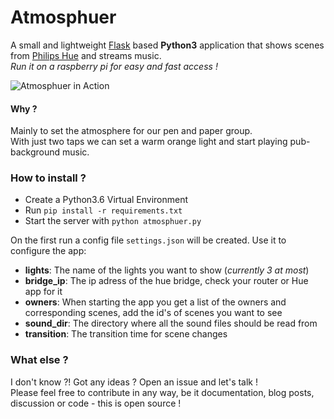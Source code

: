 # Atmosphuer
A small and lightweight [Flask](http://flask.pocoo.org/) based **Python3** application that shows scenes from [Philips Hue](http://www2.meethue.com/en-us) and streams music.  
*Run it on a raspberry pi for easy and fast access !*

![Atmosphuer in Action](https://screenshots.firefoxusercontent.com/images/d7cc2517-0385-48c6-bb6f-78599900bf2f.png)

#### Why ?
Mainly to set the atmosphere for our pen and paper group.  
With just two taps we can set a warm orange light and start playing pub-background music.

### How to install ?
- Create a Python3.6 Virtual Environment
- Run `pip install -r requirements.txt`
- Start the server with `python atmosphuer.py`

On the first run a config file `settings.json` will be created. Use it to configure the app:
- **lights**: The name of the lights you want to show (*currently 3 at most*)
- **bridge_ip**: The ip adress of the hue bridge, check your router or Hue app for it
- **owners**: When starting the app you get a list of the owners and corresponding scenes, add the id's of scenes you want to see
- **sound_dir**: The directory where all the sound files should be read from
- **transition**: The transition time for scene changes

### What else ?
I don't know ?! Got any ideas ? Open an issue and let's talk !  
Please feel free to contribute in any way, be it documentation, blog posts, discussion or code - this is open source !
